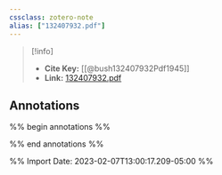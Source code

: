 ```yaml
---
cssclass: zotero-note
alias: ["132407932.pdf"]
---
```


> [!info]
> - **Cite Key:** [[@bush132407932Pdf1945]]
> - **Link:** [132407932.pdf](file://C:\Users\willc\Zotero\storage\YEA2QZ3P\132407932.pdf)

## Annotations
%% begin annotations %%





%% end annotations %%

%% Import Date: 2023-02-07T13:00:17.209-05:00 %%
